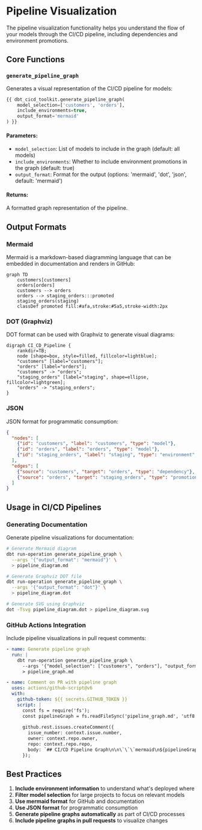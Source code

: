 # Pipeline Visualization

The pipeline visualization functionality helps you understand the flow of your models through the CI/CD pipeline, including dependencies and environment promotions.

## Core Functions

### `generate_pipeline_graph`

Generates a visual representation of the CI/CD pipeline for models:

```sql
{{ dbt_cicd_toolkit.generate_pipeline_graph(
    model_selection=['customers', 'orders'],
    include_environments=true,
    output_format='mermaid'
) }}
```

#### Parameters:

- `model_selection`: List of models to include in the graph (default: all models)
- `include_environments`: Whether to include environment promotions in the graph (default: true)
- `output_format`: Format for the output (options: 'mermaid', 'dot', 'json', default: 'mermaid')

#### Returns:

A formatted graph representation of the pipeline.

## Output Formats

### Mermaid

Mermaid is a markdown-based diagramming language that can be embedded in documentation and renders in GitHub:

```
graph TD
    customers[customers]
    orders[orders]
    customers --> orders
    orders --> staging_orders:::promoted
    staging_orders(staging)
    classDef promoted fill:#afa,stroke:#5a5,stroke-width:2px
```

### DOT (Graphviz)

DOT format can be used with Graphviz to generate visual diagrams:

```
digraph CI_CD_Pipeline {
    rankdir=TB;
    node [shape=box, style=filled, fillcolor=lightblue];
    "customers" [label="customers"];
    "orders" [label="orders"];
    "customers" -> "orders";
    "staging_orders" [label="staging", shape=ellipse, fillcolor=lightgreen];
    "orders" -> "staging_orders";
}
```

### JSON

JSON format for programmatic consumption:

```json
{
  "nodes": [
    {"id": "customers", "label": "customers", "type": "model"},
    {"id": "orders", "label": "orders", "type": "model"},
    {"id": "staging_orders", "label": "staging", "type": "environment", "promoted": true, "last_promotion": "2023-06-15 10:30:00"}
  ],
  "edges": [
    {"source": "customers", "target": "orders", "type": "dependency"},
    {"source": "orders", "target": "staging_orders", "type": "promotion"}
  ]
}
```

## Usage in CI/CD Pipelines

### Generating Documentation

Generate pipeline visualizations for documentation:

```bash
# Generate Mermaid diagram
dbt run-operation generate_pipeline_graph \
  --args '{"output_format": "mermaid"}' \
  > pipeline_diagram.md

# Generate Graphviz DOT file
dbt run-operation generate_pipeline_graph \
  --args '{"output_format": "dot"}' \
  > pipeline_diagram.dot

# Generate SVG using Graphviz
dot -Tsvg pipeline_diagram.dot > pipeline_diagram.svg
```

### GitHub Actions Integration

Include pipeline visualizations in pull request comments:

```yaml
- name: Generate pipeline graph
  run: |
    dbt run-operation generate_pipeline_graph \
      --args '{"model_selection": ["customers", "orders"], "output_format": "mermaid"}' \
      > pipeline_graph.md

- name: Comment on PR with pipeline graph
  uses: actions/github-script@v6
  with:
    github-token: ${{ secrets.GITHUB_TOKEN }}
    script: |
      const fs = require('fs');
      const pipelineGraph = fs.readFileSync('pipeline_graph.md', 'utf8');
      
      github.rest.issues.createComment({
        issue_number: context.issue.number,
        owner: context.repo.owner,
        repo: context.repo.repo,
        body: `## CI/CD Pipeline Graph\n\n\`\`\`mermaid\n${pipelineGraph}\n\`\`\``
      });
```

## Best Practices

1. **Include environment information** to understand what's deployed where
2. **Filter model selection** for large projects to focus on relevant models
3. **Use mermaid format** for GitHub and documentation
4. **Use JSON format** for programmatic consumption
5. **Generate pipeline graphs automatically** as part of CI/CD processes
6. **Include pipeline graphs in pull requests** to visualize changes 